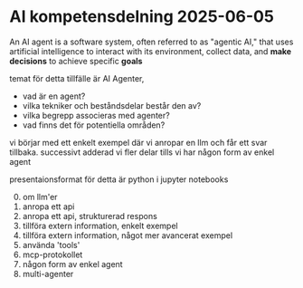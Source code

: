 # AI kompetensdelning 2025-06-05

An AI agent is a software system, often referred to as "agentic AI," 
that uses artificial intelligence to interact with its environment, 
collect data, and **make decisions** to achieve specific **goals**

temat för detta tillfälle är AI Agenter,
- vad är en agent?
- vilka tekniker och beståndsdelar består den av?
- vilka begrepp associeras med agenter?
- vad finns det för potentiella områden?

vi börjar med ett enkelt exempel där vi anropar en llm och får ett svar tillbaka.
successivt adderad vi fler delar tills vi har någon form av enkel agent

presentaionsformat för detta är python i jupyter notebooks

0. om llm'er
1. anropa ett api
2. anropa ett api, strukturerad respons
3. tillföra extern information, enkelt exempel
4. tillföra extern information, något mer avancerat exempel
5. använda 'tools'
6. mcp-protokollet
7. någon form av enkel agent
8. multi-agenter